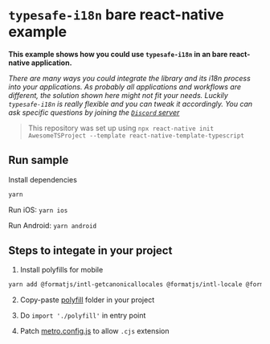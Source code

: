 # `typesafe-i18n` bare react-native example

**This example shows how you could use `typesafe-i18n` in an bare react-native application.**

_There are many ways you could integrate the library and its i18n process into your applications. As  probably all applications and workflows are different, the solution shown here might not fit your needs. Luckily `typesafe-i18n` is really flexible and you can tweak it accordingly. You can ask specific questions by joining the [`Discord` server](https://discord.gg/T27AHfaADK)_

> This repository was set up using `npx react-native init AwesomeTSProject --template react-native-template-typescript`


## Run sample

Install dependencies
```bash
yarn
```

Run iOS:
`yarn ios`

Run Android:
`yarn android`

## Steps to integate in your project

1. Install polyfills for mobile
```bash
yarn add @formatjs/intl-getcanonicallocales @formatjs/intl-locale @formatjs/intl-pluralrules
```

2. Copy-paste [polyfill](src/polyfill) folder in your project

3. Do `import './polyfill'` in entry point

4. Patch [metro.config.js](metro.config.js) to allow `.cjs` extension